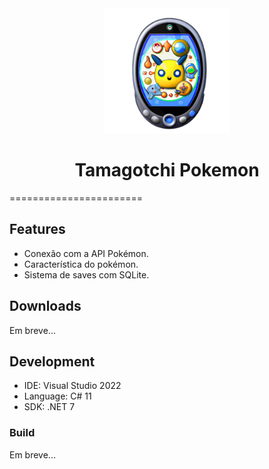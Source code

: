<div align="center">
  <img src="icon.png" alt="[logo]" width="200"/> 
  <br/>
  <h1>Tamagotchi Pokemon</h1>
</div>

=======================
## Features

- Conexão com a API Pokémon.
- Característica do pokémon.
- Sistema de saves com SQLite.

## Downloads

Em breve...

## Development

- IDE: Visual Studio 2022
- Language: C# 11
- SDK: .NET 7

### Build

Em breve...
